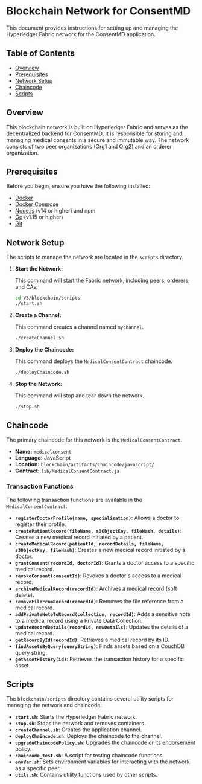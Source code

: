 # Blockchain Network for ConsentMD

This document provides instructions for setting up and managing the Hyperledger Fabric network for the ConsentMD application.

## Table of Contents

- [Overview](#overview)
- [Prerequisites](#prerequisites)
- [Network Setup](#network-setup)
- [Chaincode](#chaincode)
- [Scripts](#scripts)

## Overview

This blockchain network is built on Hyperledger Fabric and serves as the decentralized backend for ConsentMD. It is responsible for storing and managing medical consents in a secure and immutable way. The network consists of two peer organizations (Org1 and Org2) and an orderer organization.

## Prerequisites

Before you begin, ensure you have the following installed:

- [Docker](https://docs.docker.com/get-docker/)
- [Docker Compose](https://docs.docker.com/compose/install/)
- [Node.js](https://nodejs.org/) (v14 or higher) and npm
- [Go](https://golang.org/doc/install) (v1.15 or higher)
- [Git](https://git-scm.com/downloads)

## Network Setup

The scripts to manage the network are located in the `scripts` directory.

1.  **Start the Network:**

    This command will start the Fabric network, including peers, orderers, and CAs.

    ```bash
    cd V3/blockchain/scripts
    ./start.sh
    ```

2.  **Create a Channel:**

    This command creates a channel named `mychannel`.

    ```bash
    ./createChannel.sh
    ```

3.  **Deploy the Chaincode:**

    This command deploys the `MedicalConsentContract` chaincode.

    ```bash
    ./deployChaincode.sh
    ```

4.  **Stop the Network:**

    This command will stop and tear down the network.

    ```bash
    ./stop.sh
    ```

## Chaincode

The primary chaincode for this network is the `MedicalConsentContract`.

- **Name:** `medicalconsent`
- **Language:** JavaScript
- **Location:** `blockchain/artifacts/chaincode/javascript/`
- **Contract:** `lib/MedicalConsentContract.js`

### Transaction Functions

The following transaction functions are available in the `MedicalConsentContract`:

- **`registerDoctorProfile(name, specialization)`**: Allows a doctor to register their profile.
- **`createPatientRecord(fileName, s3ObjectKey, fileHash, details)`**: Creates a new medical record initiated by a patient.
- **`createMedicalRecord(patientId, recordDetails, fileName, s3ObjectKey, fileHash)`**: Creates a new medical record initiated by a doctor.
- **`grantConsent(recordId, doctorId)`**: Grants a doctor access to a specific medical record.
- **`revokeConsent(consentId)`**: Revokes a doctor's access to a medical record.
- **`archiveMedicalRecord(recordId)`**: Archives a medical record (soft delete).
- **`removeFileFromRecord(recordId)`**: Removes the file reference from a medical record.
- **`addPrivateNoteToRecord(collection, recordId)`**: Adds a sensitive note to a medical record using a Private Data Collection.
- **`updateRecordDetails(recordId, newDetails)`**: Updates the details of a medical record.
- **`getRecordById(recordId)`**: Retrieves a medical record by its ID.
- **`findAssetsByQuery(queryString)`**: Finds assets based on a CouchDB query string.
- **`getAssetHistory(id)`**: Retrieves the transaction history for a specific asset.

## Scripts

The `blockchain/scripts` directory contains several utility scripts for managing the network and chaincode:

- **`start.sh`**: Starts the Hyperledger Fabric network.
- **`stop.sh`**: Stops the network and removes containers.
- **`createChannel.sh`**: Creates the application channel.
- **`deployChaincode.sh`**: Deploys the chaincode to the channel.
- **`upgradeChaincodePolicy.sh`**: Upgrades the chaincode or its endorsement policy.
- **`chaincode_test.sh`**: A script for testing chaincode functions.
- **`envVar.sh`**: Sets environment variables for interacting with the network as a specific peer.
- **`utils.sh`**: Contains utility functions used by other scripts.
